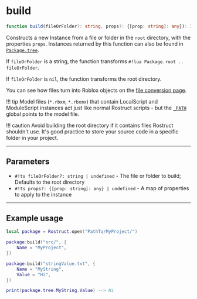 # build

``` ts
function build(fileOrFolder?: string, props?: {[prop: string]: any}): Instance
```

Constructs a new Instance from a file or folder in the `root` directory, with the properties `props`. Instances returned by this function can also be found in [`Package.tree`](properties.md#tree).

If `fileOrFolder` is a string, the function transforms `#!lua Package.root .. fileOrFolder`.

If `fileOrFolder` is `nil`, the function transforms the root directory.

You can see how files turn into Roblox objects on the [file conversion page](../file-conversion.md).

!!! tip
	Model files (`*.rbxm`, `*.rbxmx`) that contain LocalScript and ModuleScript instances act just like normal Rostruct scripts - but the [`_PATH`](../globals.md#_path) global points to the model file.

!!! caution
	Avoid building the root directory if it contains files Rostruct shouldn't use. It's good practice to store your source code in a specific folder in your project.

---

## Parameters

* `#!ts fileOrFolder?: string | undefined` - The file or folder to build; Defaults to the root directory
* `#!ts props?: {[prop: string]: any} | undefined` - A map of properties to apply to the instance

---

## Example usage

``` lua
local package = Rostruct.open("PathTo/MyProject/")

package:build("src/", {
	Name = "MyProject",
})

package:build("stringValue.txt", {
	Name = "MyString",
	Value = "Hi",
})

print(package.tree.MyString.Value) --> Hi
```
